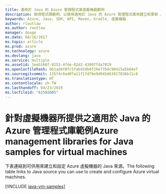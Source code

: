```yaml
---
title: 適用於 Java 的 Azure 管理程式庫虛擬機器範例
description: 取得程式碼範例，以使用適用於 Java 的 Azure 管理程式庫來建立和更新 Azure 虛擬機器
keywords: Azure, Java, SDK, API, Maven, Gradle, 虛擬機器
author: rloutlaw
ms.author: routlaw
manager: douge
ms.date: 04/16/2017
ms.topic: article
ms.prod: azure
ms.technology: azure
ms.devlang: java
ms.service: multiple
ms.assetid: 1eeb166f-8253-4fde-82d2-43997fda7819
ms.openlocfilehash: bb1ad4f8fc5fabd10b4f29e77b4c90415a5664ef
ms.sourcegitcommit: 115f4c8ad07a11f17d79e9d945d63917836b11c8
ms.translationtype: HT
ms.contentlocale: zh-TW
ms.lasthandoff: 04/23/2019
ms.locfileid: "61592605"
---
```

# <a name="azure-management-libraries-for-java-samples-for-virtual-machines"></a><span data-ttu-id="44aad-104">針對虛擬機器所提供之適用於 Java 的 Azure 管理程式庫範例</span><span class="sxs-lookup"><span data-stu-id="44aad-104">Azure management libraries for Java samples for virtual machines</span></span>

<span data-ttu-id="44aad-105">下表連結到可供用來建立和設定 Azure 虛擬機器的 Java 來源。</span><span class="sxs-lookup"><span data-stu-id="44aad-105">The following table links to Java source you can use to create and configure Azure virtual machines.</span></span>

[!INCLUDE [java-vm-samples](includes/java-vm-samples.md)]